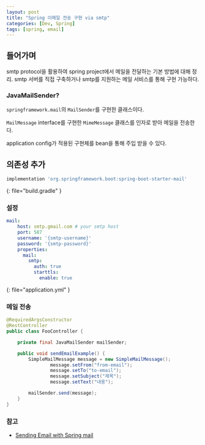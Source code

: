 ```yaml
---
layout: post
title: "Spring 이메일 전송 구현 via smtp"
categories: [Dev, Spring]
tags: [spring, email]
---
```


## 들어가며

smtp protocol을 활용하여 spring project에서 메일을 전달하는 기본 방법에 대해 정리.
smtp 서버를 직접 구축하거나 smtp를 지원하는 메일 서비스를 통해 구현 가능하다.

### JavaMailSender?

`springframework.mail`의 `MailSender`를 구현한 클래스이다.

`MailMessage` interface를 구현한 `MimeMessage` 클래스를 인자로 받아 메일을 전송한다.

application config가 적용된 구현체를 bean을 통해 주입 받을 수 있다.

## 의존성 추가

```gradle
implementation 'org.springframework.boot:spring-boot-starter-mail'
```
{: file="build.gradle" }
### 설정

```yml
mail:
    host: smtp.gmail.com # your smtp host
    port: 587
    username: '{smtp-username}'
    password: '{smtp-password}'
    properties:
      mail:
        smtp:
          auth: true
          starttls:
            enable: true
```
{: file="application.yml" }
### 메일 전송

```java
@RequiredArgsConstructor
@RestController
public class FooController {

    private final JavaMailSender mailSender;

    public void sendEmailExample() {
        SimpleMailMessage message = new SimpleMailMessage();
				message.setFrom("from-email");
				message.setTo("to-email");
				message.setSubject("제목");
				message.setText("내용");

        mailSender.send(message);
    }
}
```

### 참고
- [Sending Email with Spring mail](https://docs.spring.io/spring-framework/docs/1.2.x/reference/mail.html)
